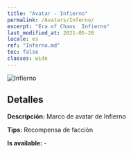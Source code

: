 ```yaml
---
title: "Avatar - Infierno"
permalink: /Avatars/Inferno/
excerpt: "Era of Chaos  Infierno"
last_modified_at: 2021-05-28
locale: es
ref: "Inferno.md"
toc: false
classes: wide
---
```

 ![Infierno](/images/a/avatarFrame_3.png)

## Detalles

 **Descripción:** Marco de avatar de Infierno 

 **Tips:** Recompensa de facción 

 **Is available:**  - 

